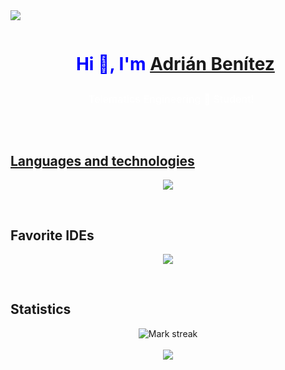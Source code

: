 <img src="https://user-images.githubusercontent.com/73097560/115834477-dbab4500-a447-11eb-908a-139a6edaec5c.gif">
<div id="user-content-toc">
  <ul align="center">
    <summary>
      <h1 style="display: inline-block; color: blue;">Hi 👋, I'm <a href="https://www.linkedin.com/in/adri%C3%A1n-ben%C3%ADtez-rold%C3%A1n-020400218/">Adrián Benítez</h1>
      </br>
      <h3 style="display: inline-block; font-weight: normal; color: #ffffff; margin-top: 10px;">
        Telematics Engineering 📡 Student! 
      &nbsp;&nbsp;
      </h3>
    </summary>
  </ul>
</div>
</br>
<h2>Languages and technologies</h2>
<p align="center">
  <a href="https://skillicons.dev">
    <img src="https://skillicons.dev/icons?i=git,cpp,css,express,github,html,java,js,linux,windows,mongodb,mysql,nextjs,nodejs,postman,py,react,godot,c,raspberrypi,kotlin,&perline=14" />
  </a>
</p>
&nbsp;&nbsp;
<h2>Favorite IDEs</h2>
<p align="center">
  <a href="https://skillicons.dev">
    <img src="https://skillicons.dev/icons?i=idea,pycharm,clion,androidstudio,&perline=14" />
  </a>
</p>
&nbsp;&nbsp;
<h2>Statistics</h2>
<p align="center">
  <img title="🔥 Get streak stats for your profile at git.io/streak-stats" alt="Mark streak" src="https://github-readme-streak-stats.herokuapp.com/?user=AdrianBR003&theme=dark&hide_border=false" /> 
  <br></br>
  <img align="center" src="https://github-readme-stats.anuraghazra1.vercel.app/api/top-langs/?username=AdrianBR003&theme=dark&hide_border=false&no-bg=true&no-frame=true&langs_count=10"/>
</p>

